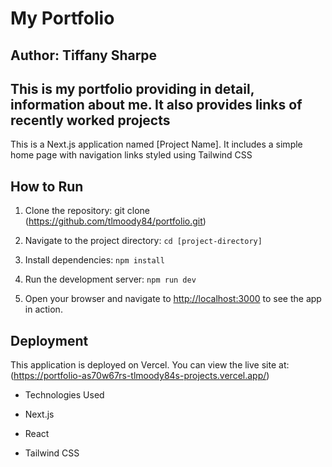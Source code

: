 # My Portfolio

## Author: Tiffany Sharpe

## This is my portfolio providing in detail, information about me. It also provides links of recently worked projects

This is a Next.js application named [Project Name]. It includes a simple home page with navigation links styled using Tailwind CSS

## How to Run

1. Clone the repository: git clone (<https://github.com/tlmoody84/portfolio.git>)

2. Navigate to the project directory: `cd [project-directory]`

3. Install dependencies: `npm install`

4. Run the development server: `npm run dev`

5. Open your browser and navigate to [http://localhost:3000](http://localhost:3000) to see the app in action.

## Deployment

This application is deployed on Vercel. You can view the live site at: (<https://portfolio-as70w67rs-tlmoody84s-projects.vercel.app/>)

- Technologies Used

- Next.js

- React

- Tailwind CSS
